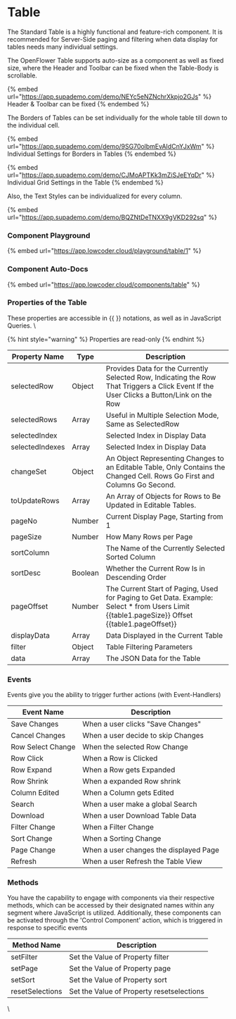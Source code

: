 # Table

The Standard Table is a highly functional and feature-rich component. It is recommended for Server-Side paging and filtering when data display for tables needs many individual settings.

The OpenFlower Table supports auto-size as a component as well as fixed size, where the Header and Toolbar can be fixed when the Table-Body is scrollable.

{% embed url="https://app.supademo.com/demo/NEYc5eNZNchrXkpjo2GJs" %}
Header & Toolbar can be fixed
{% endembed %}

The Borders of Tables can be set individually for the whole table till down to the individual cell.

{% embed url="https://app.supademo.com/demo/9SG70olbmEvAIdCnYJxWm" %}
Individual Settings for Borders in Tables
{% endembed %}

{% embed url="https://app.supademo.com/demo/CJMoAPTKk3mZiSJeEYqDr" %}
Individual Grid Settings in the Table
{% endembed %}

Also, the Text Styles can be individualized for every column.

{% embed url="https://app.supademo.com/demo/BQZNtDeTNXX9gVKD292sq" %}

### Component Playground

{% embed url="https://app.lowcoder.cloud/playground/table/1" %}

### Component Auto-Docs

{% embed url="https://app.lowcoder.cloud/components/table" %}

### Properties of the Table

These properties are accessible in \{{ \}} notations, as well as in JavaScript Queries. \


{% hint style="warning" %}
Properties are read-only
{% endhint %}

| Property Name   | Type    | Description                                                                                                                                        |
| --------------- | ------- | -------------------------------------------------------------------------------------------------------------------------------------------------- |
| selectedRow     | Object  | Provides Data for the Currently Selected Row, Indicating the Row That Triggers a Click Event If the User Clicks a Button/Link on the Row           |
| selectedRows    | Array   | Useful in Multiple Selection Mode, Same as SelectedRow                                                                                             |
| selectedIndex   |         | Selected Index in Display Data                                                                                                                     |
| selectedIndexes | Array   | Selected Index in Display Data                                                                                                                     |
| changeSet       | Object  | An Object Representing Changes to an Editable Table, Only Contains the Changed Cell. Rows Go First and Columns Go Second.                          |
| toUpdateRows    | Array   | An Array of Objects for Rows to Be Updated in Editable Tables.                                                                                     |
| pageNo          | Number  | Current Display Page, Starting from 1                                                                                                              |
| pageSize        | Number  | How Many Rows per Page                                                                                                                             |
| sortColumn      |         | The Name of the Currently Selected Sorted Column                                                                                                   |
| sortDesc        | Boolean | Whether the Current Row Is in Descending Order                                                                                                     |
| pageOffset      | Number  | The Current Start of Paging, Used for Paging to Get Data. Example: Select \* from Users Limit \{{table1.pageSize\}} Offset \{{table1.pageOffset\}} |
| displayData     | Array   | Data Displayed in the Current Table                                                                                                                |
| filter          | Object  | Table Filtering Parameters                                                                                                                         |
| data            | Array   | The JSON Data for the Table                                                                                                                        |

### Events

Events give you the ability to trigger further actions (with Event-Handlers)

| Event Name        | Description                            |
| ----------------- | -------------------------------------- |
| Save Changes      | When a user clicks "Save Changes"      |
| Cancel Changes    | When a user decide to skip Changes     |
| Row Select Change | When the selected Row Change           |
| Row Click         | When a Row is Clicked                  |
| Row Expand        | When a Row gets Expanded               |
| Row Shrink        | When a expanded Row shrink             |
| Column Edited     | When a Column gets Edited              |
| Search            | When a user make a global Search       |
| Download          | When a user Download Table Data        |
| Filter Change     | When a Filter Change                   |
| Sort Change       | When a Sorting Change                  |
| Page Change       | When a user changes the displayed Page |
| Refresh           | When a user Refresh the Table View     |

### Methods

You have the capability to engage with components via their respective methods, which can be accessed by their designated names within any segment where JavaScript is utilized. Additionally, these components can be activated through the 'Control Component' action, which is triggered in response to specific events

| Method Name     | Description                               |
| --------------- | ----------------------------------------- |
| setFilter       | Set the Value of Property filter          |
| setPage         | Set the Value of Property page            |
| setSort         | Set the Value of Property sort            |
| resetSelections | Set the Value of Property resetselections |

\
